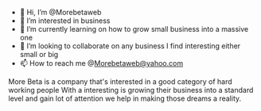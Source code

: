 - 👋 Hi, I’m @Morebetaweb
- 👀 I’m interested in business 
- 🌱 I’m currently learning on how to grow small business into a massive one
- 💞️ I’m looking to collaborate on any business I find interesting either small or big
- 📫 How to reach me @Morebetaweb@yahoo.com 

More Beta is a company that's interested in a good category of hard working people 
With a interesting is growing their business into a standard level and gain lot of attention
we help in making those dreams a reality. 
